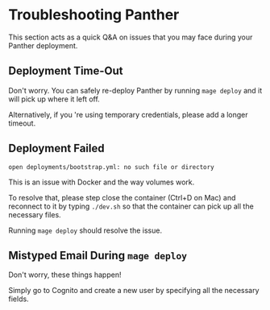 # Troubleshooting Panther

This section acts as a quick Q&A on issues that you may face during your Panther deployment.

## Deployment Time-Out

Don't worry. You can safely re-deploy Panther by running `mage deploy` and it will pick up where it left off.

Alternatively, if you 're using temporary credentials, please add a longer timeout.

## Deployment Failed

`open deployments/bootstrap.yml: no such file or directory`

This is an issue with Docker and the way volumes work.

To resolve that, please step close the container (Ctrl+D on Mac) and reconnect to it by typing `./dev.sh` so that the container can pick up all the necessary files.

Running `mage deploy` should resolve the issue.

## Mistyped Email During `mage deploy`

Don't worry, these things happen!

Simply go to Cognito and create a new user by specifying all the necessary fields.
